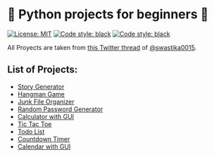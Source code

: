 # :snake: Python projects for beginners :snake:

<p>
<a href="https://github.com/UltiRequiem/python-projects-for-beginners/blob/main/LICENSE"><img alt="License: MIT" src="https://black.readthedocs.io/en/stable/_static/license.svg"></a>
<a href="https://github.com/UltiRequiem/
python-projects-for-beginners"><img alt="Code style: black" src="https://img.shields.io/badge/code%20style-black-000000.svg"></a>
<a href="https://github.com/UltiRequiem/
python-projects-for-beginners"><img alt="Code style: black" src="https://img.shields.io/tokei/lines/github.com/UltiRequiem/python-projects-for-beginners?color=blue&label=Total%20Lines"></a>
</p>

All Proyects are taken from [this Twitter thread](https://twitter.com/swastika0015/status/1402602394253348870)
of [@swastika0015](https://twitter.com/swastika0015).

## List of Projects:

- [Story Generator](./story-generator/)
- [Hangman Game](./hangman-game/)
- [Junk File Organizer](./junk-file-organizer/)
- [Random Password Generator](./random-password-generator/)
- [Calculator with GUI](./calculator-gui/)
- [Tic Tac Toe](./tic-tac-toe/)
- [Todo List](./todo-list/)
- [Countdown Timer](./countdown-timer/)
- [Calendar with GUI](./calendar-gui)
